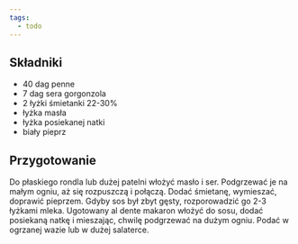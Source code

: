 ```yaml
---
tags:
  - todo
---
```

## Składniki

* 40 dag penne
* 7 dag sera gorgonzola
* 2 łyżki śmietanki 22-30%
* łyżka masła
* łyżka posiekanej natki
* biały pieprz

## Przygotowanie

Do płaskiego rondla lub dużej patelni włożyć masło i ser. Podgrzewać je na małym ogniu, aż się rozpuszczą i połączą. Dodać śmietanę, wymieszać, doprawić pieprzem. Gdyby sos był zbyt gęsty, rozporowadzić go 2-3 łyżkami mleka. Ugotowany al dente makaron włożyć do sosu, dodać posiekaną natkę i mieszając, chwilę podgrzewać na dużym ogniu. Podać w ogrzanej wazie lub w dużej salaterce.